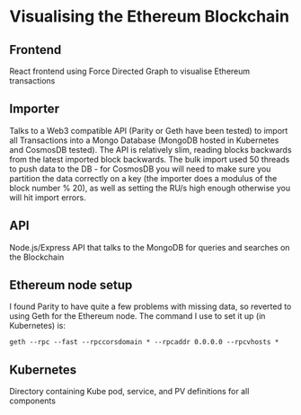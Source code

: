 # Visualising the Ethereum Blockchain

## Frontend

React frontend using Force Directed Graph to visualise Ethereum transactions

## Importer

Talks to a Web3 compatible API (Parity or Geth have been tested) to import all Transactions into a Mongo Database (MongoDB hosted in Kubernetes and CosmosDB tested).  The API is relatively slim, reading blocks backwards from the latest imported block backwards.  The bulk import used 50 threads to push data to the DB - for CosmosDB you will need to make sure you partition the data correctly on a key (the importer does a modulus of the block number % 20), as well as setting the RU/s high enough otherwise you will hit import errors.

## API

Node.js/Express API that talks to the MongoDB for queries and searches on the Blockchain

## Ethereum node setup

I found Parity to have quite a few problems with missing data, so reverted to using Geth for the Ethereum node.  The command I use to set it up (in Kubernetes) is:

```console
geth --rpc --fast --rpccorsdomain * --rpcaddr 0.0.0.0 --rpcvhosts *
```

## Kubernetes

Directory containing Kube pod, service, and PV definitions for all components